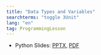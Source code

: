 ```yaml
---
title: "Data Types and Variables"
searchterms: "toggle 3Unit"
lang: "en"
tag: ProgrammingLesson
---
```

 <ul>

 <li class="ng-binding">Python Slides:
 <a href="PyProgrammingLessons/DataTypesVariables.pptx">PPTX</a>,
 <a href="PyProgrammingLessons/DataTypesVariables.pdf">PDF</a>
 </li>
 </ul>
